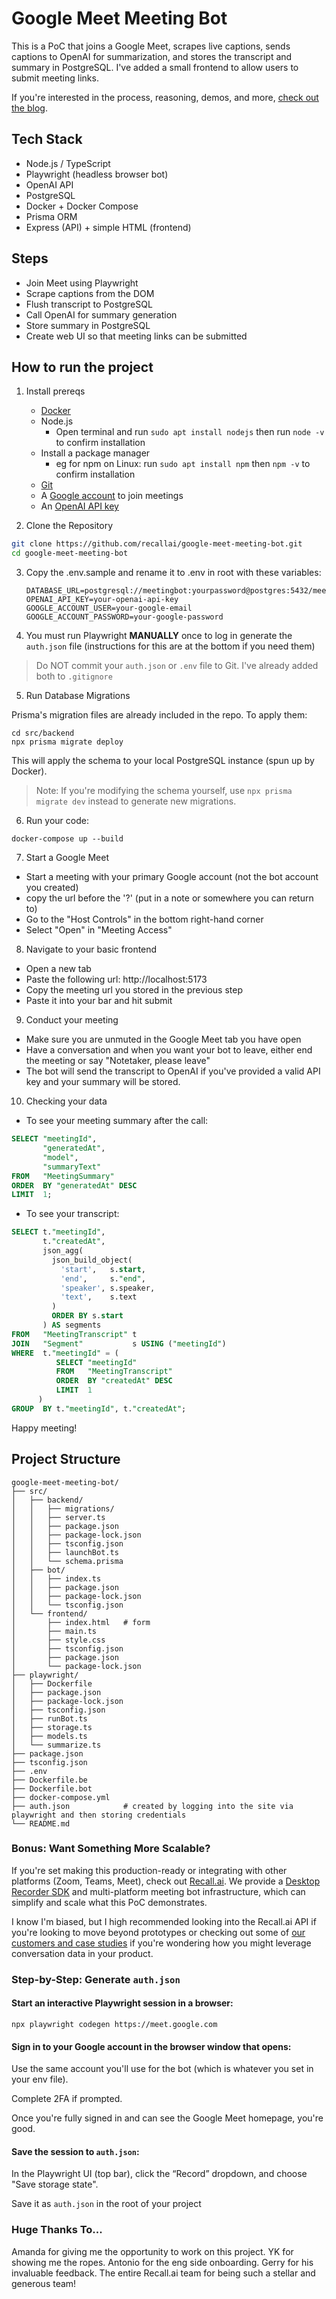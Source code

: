 # Google Meet Meeting Bot

This is a PoC that joins a Google Meet, scrapes live captions, sends captions to OpenAI for summarization, and stores the transcript and summary in PostgreSQL. I've added a small frontend to allow users to submit meeting links.

If you're interested in the process, reasoning, demos, and more, [check out the blog](https://www.recall.ai/blog/how-we-built-an-in-house-google-meet-bot).

## Tech Stack
- Node.js / TypeScript
- Playwright (headless browser bot)
- OpenAI API
- PostgreSQL
- Docker + Docker Compose
- Prisma ORM
- Express (API) + simple HTML (frontend)

## Steps

- Join Meet using Playwright
- Scrape captions from the DOM
- Flush transcript to PostgreSQL
- Call OpenAI for summary generation
- Store summary in PostgreSQL
- Create web UI so that meeting links can be submitted

## How to run the project

1. Install prereqs
    - [Docker](https://docs.docker.com/get-started/get-docker/)
    - Node.js
        - Open terminal and run `sudo apt install nodejs` then run `node -v` to confirm installation
    - Install a package manager
        - eg for npm on Linux: run `sudo apt install npm` then `npm -v` to confirm installation
    - [Git](https://git-scm.com)
    - A [Google account](https://accounts.google.com) to join meetings
    - An [OpenAI API key](https://platform.openai.com/account/api-keys)

2. Clone the Repository

```bash
git clone https://github.com/recallai/google-meet-meeting-bot.git
cd google-meet-meeting-bot
```

3. Copy the .env.sample and rename it to .env in root with these variables:
    ```
    DATABASE_URL=postgresql://meetingbot:yourpassword@postgres:5432/meetingbotpoc
    OPENAI_API_KEY=your-openai-api-key
    GOOGLE_ACCOUNT_USER=your-google-email
    GOOGLE_ACCOUNT_PASSWORD=your-google-password
    ```

4. You must run Playwright **MANUALLY** once to log in generate the `auth.json` file (instructions for this are at the bottom if you need them)

> Do NOT commit your `auth.json` or `.env` file to Git. I've already added both to `.gitignore`

5. Run Database Migrations

Prisma's migration files are already included in the repo. To apply them:

```
cd src/backend
npx prisma migrate deploy
```
This will apply the schema to your local PostgreSQL instance (spun up by Docker).

> Note: If you're modifying the schema yourself, use `npx prisma migrate dev` instead to generate new migrations.

6. Run your code: 
```
docker-compose up --build
```

7. Start a Google Meet
- Start a meeting with your primary Google account (not the bot account you created)
- copy the url before the '?' (put in a note or somewhere you can return to)
- Go to the "Host Controls" in the bottom right-hand corner
- Select "Open" in "Meeting Access"

8. Navigate to your basic frontend
- Open a new tab
- Paste the following url: 
http://localhost:5173
- Copy the meeting url you stored in the previous step
- Paste it into your bar and hit submit

9. Conduct your meeting
- Make sure you are unmuted in the Google Meet tab you have open 
- Have a conversation and when you want your bot to leave, either end the meeting or say "Notetaker, please leave" 
- The bot will send the transcript to OpenAI if you've provided a valid API key and your summary will be stored. 


10. Checking your data
- To see your meeting summary after the call:
```sql
SELECT "meetingId",
       "generatedAt",
       "model",
       "summaryText"
FROM   "MeetingSummary"
ORDER  BY "generatedAt" DESC
LIMIT  1;
```
- To see your transcript: 
```sql
SELECT t."meetingId",
       t."createdAt",
       json_agg(
         json_build_object(
           'start',   s.start,
           'end',     s."end",
           'speaker', s.speaker,
           'text',    s.text
         )
         ORDER BY s.start
       ) AS segments
FROM   "MeetingTranscript" t
JOIN   "Segment"           s USING ("meetingId")
WHERE  t."meetingId" = (
          SELECT "meetingId"
          FROM   "MeetingTranscript"
          ORDER  BY "createdAt" DESC
          LIMIT  1
      )
GROUP  BY t."meetingId", t."createdAt";
```


Happy meeting!

## Project Structure

```
google-meet-meeting-bot/
├── src/
│   ├── backend/
│   │   ├── migrations/
│   │   ├── server.ts
│   │   ├── package.json
│   │   ├── package-lock.json
│   │   ├── tsconfig.json
│   │   ├── launchBot.ts
│   │   └── schema.prisma
│   ├── bot/
│   │   ├── index.ts
│   │   ├── package.json
│   │   ├── package-lock.json
│   │   └── tsconfig.json
│   └── frontend/
│       ├── index.html   # form
│       ├── main.ts
│       ├── style.css
│       ├── tsconfig.json
│       ├── package.json
│       └── package-lock.json
├── playwright/
│   ├── Dockerfile
│   ├── package.json
│   ├── package-lock.json
│   ├── tsconfig.json
│   ├── runBot.ts
│   ├── storage.ts
│   ├── models.ts
│   └── summarize.ts
├── package.json
├── tsconfig.json
├── .env
├── Dockerfile.be
├── Dockerfile.bot
├── docker-compose.yml
├── auth.json            # created by logging into the site via playwright and then storing credentials
└── README.md
```

### Bonus: Want Something More Scalable?
 If you're set making this production-ready or integrating with other platforms (Zoom, Teams, Meet), check out [Recall.ai](https://www.recall.ai/). We provide a [Desktop Recorder SDK](https://docs.recall.ai/docs/desktop-sdk) and multi-platform meeting bot infrastructure, which can simplify and scale what this PoC demonstrates.

I know I'm biased, but I high recommended looking into the Recall.ai API if you're looking to move beyond prototypes or checking out some of [our customers and case studies](https://recall-ai.webflow.io/customers) if you're wondering how you might leverage conversation data in your product.


### Step-by-Step: Generate `auth.json`
#### Start an interactive Playwright session in a browser:

`npx playwright codegen https://meet.google.com`

#### Sign in to your Google account in the browser window that opens:

Use the same account you'll use for the bot (which is whatever you set in your env file).

Complete 2FA if prompted.

Once you're fully signed in and can see the Google Meet homepage, you're good.

#### Save the session to `auth.json`:

In the Playwright UI (top bar), click the “Record” dropdown, and choose "Save storage state".

Save it as `auth.json` in the root of your project

### Huge Thanks To...
Amanda for giving me the opportunity to work on this project. YK for showing me the ropes. Antonio for the eng side onboarding. Gerry for his invaluable feedback. The entire Recall.ai team for being such a stellar and generous team!

<img src="https://recall.ai/pixel-7f38da2c95a84e169c43e6b1d14c7e29?repo=google-meet-meeting-bot" width="1" height="1" style="display:none;" alt="" />

